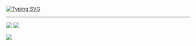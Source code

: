 [![Typing SVG](https://readme-typing-svg.herokuapp.com?font=Fira+Code&size=35&duration=5500&pause=1000&color=F74444&center=true&vCenter=true&repeat=false&width=435&lines=TeraBit+AKA%3DT3R4Bit)](https://git.io/typing-svg)
  <hr>
<p align="center">

  ![](https://komarev.com/ghpvc/?username=T3R4Bit&style=flat-square)
  ![](https://img.shields.io/github/followers/t3r4bit)
<a/>

    
![](https://komarev.com/ghpvc/?T3R4Bit)
